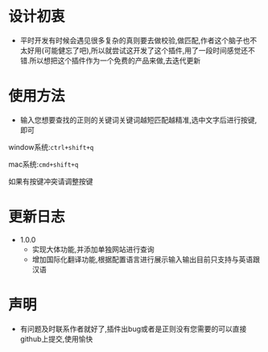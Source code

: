 # 设计初衷
- 平时开发有时候会遇见很多复杂的真则要去做校验,做匹配,作者这个脑子也不太好用(可能健忘了吧),所以就尝试这开发了这个插件,用了一段时间感觉还不错.所以想把这个插件作为一个免费的产品来做,去迭代更新

# 使用方法
- 输入您想要查找的正则的关键词关键词越短匹配越精准,选中文字后进行按键,即可

window系统:`ctrl+shift+q`  

mac系统:`cmd+shift+q`

如果有按键冲突请调整按键
# 更新日志
- 1.0.0
  - 实现大体功能,并添加单独网站进行查询
  - 增加国际化翻译功能,根据配置语言进行展示输入输出目前只支持与英语跟汉语

# 声明
- 有问题及时联系作者就好了,插件出bug或者是正则没有您需要的可以直接github上提交,使用愉快